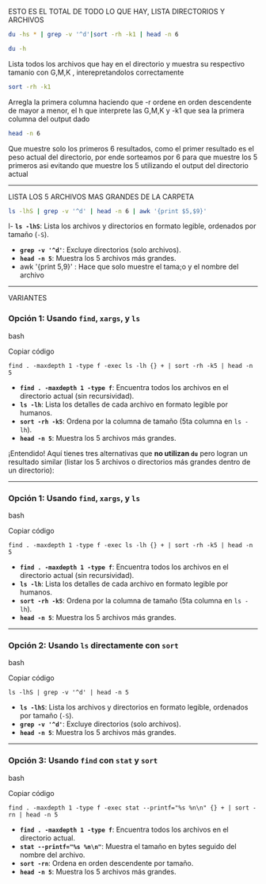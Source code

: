 ESTO ES EL TOTAL DE TODO LO QUE HAY, LISTA DIRECTORIOS Y ARCHIVOS

``` bash
du -hs * | grep -v '^d'|sort -rh -k1 | head -n 6
```


```bash
du -h 
```
Lista todos los archivos que hay en el directorio y muestra su respectivo tamanio con G,M,K , interepretandolos correctamente 

```bash
sort -rh -k1 
```
Arregla la primera columna haciendo que -r ordene en orden descendente de mayor a menor, el h que interprete las G,M,K y -k1 que sea la primera columna del output dado

``` bash
head -n 6
```
Que muestre solo los primeros 6 resultados, como el primer resultado es el peso actual del directorio, por ende sorteamos por 6 para que muestre los 5 primeros asi evitando que muestre los 5 utilizando el output del directorio actual

--------
LISTA LOS 5 ARCHIVOS MAS GRANDES DE LA CARPETA
```BASH
ls -lhS | grep -v '^d' | head -n 6 | awk '{print $5,$9}'
```
l- **`ls -lhS`**: Lista los archivos y directorios en formato legible, ordenados por tamaño (`-S`).
- **`grep -v '^d'`**: Excluye directorios (solo archivos).
- **`head -n 5`**: Muestra los 5 archivos más grandes.
- awk '{print $5,$9}' : Hace que solo muestre el tama;o y el nombre del archivo
-- --- --

VARIANTES

### Opción 1: Usando `find`, `xargs`, y `ls`

bash

Copiar código

`find . -maxdepth 1 -type f -exec ls -lh {} + | sort -rh -k5 | head -n 5`

- **`find . -maxdepth 1 -type f`**: Encuentra todos los archivos en el directorio actual (sin recursividad).
- **`ls -lh`**: Lista los detalles de cada archivo en formato legible por humanos.
- **`sort -rh -k5`**: Ordena por la columna de tamaño (5ta columna en `ls -lh`).
- **`head -n 5`**: Muestra los 5 archivos más grandes.


¡Entendido! Aquí tienes tres alternativas que **no utilizan `du`** pero logran un resultado similar (listar los 5 archivos o directorios más grandes dentro de un directorio):

---

### Opción 1: Usando `find`, `xargs`, y `ls`

bash

Copiar código

`find . -maxdepth 1 -type f -exec ls -lh {} + | sort -rh -k5 | head -n 5`

- **`find . -maxdepth 1 -type f`**: Encuentra todos los archivos en el directorio actual (sin recursividad).
- **`ls -lh`**: Lista los detalles de cada archivo en formato legible por humanos.
- **`sort -rh -k5`**: Ordena por la columna de tamaño (5ta columna en `ls -lh`).
- **`head -n 5`**: Muestra los 5 archivos más grandes.

---

### Opción 2: Usando `ls` directamente con `sort`

bash

Copiar código

`ls -lhS | grep -v '^d' | head -n 5`

- **`ls -lhS`**: Lista los archivos y directorios en formato legible, ordenados por tamaño (`-S`).
- **`grep -v '^d'`**: Excluye directorios (solo archivos).
- **`head -n 5`**: Muestra los 5 archivos más grandes.

----------
### Opción 3: Usando `find` con `stat` y `sort`

bash

Copiar código

`find . -maxdepth 1 -type f -exec stat --printf="%s %n\n" {} + | sort -rn | head -n 5`

- **`find . -maxdepth 1 -type f`**: Encuentra todos los archivos en el directorio actual.
- **`stat --printf="%s %n\n"`**: Muestra el tamaño en bytes seguido del nombre del archivo.
- **`sort -rn`**: Ordena en orden descendente por tamaño.
- **`head -n 5`**: Muestra los 5 archivos más grandes.
